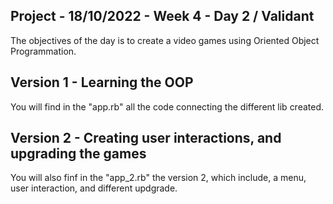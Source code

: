 ## Project - 18/10/2022 - Week 4 - Day 2 / Validant

The objectives of the day is to create a video games using Oriented Object Programmation.  

## Version 1 - Learning the OOP
You will find in the "app.rb" all the code connecting the different lib created.  

## Version 2 - Creating user interactions, and upgrading the games
You will also finf in the "app_2.rb" the version 2, which include, a menu, user interaction, and different updgrade. 

